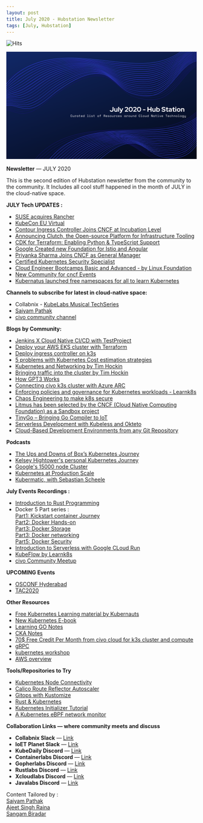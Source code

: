 ```yaml
---
layout: post
title: July 2020 - Hubstation Newsletter 
tags: [July, Hubstation]
---
```


![Hits](https://hitcounter.pythonanywhere.com/count/tag.svg?url=https%3A%2F%2Fhubstation.github.io%2Fnewsletter%2F2020%2F07%2F30%2FJuly.html)

![](https://raw.githubusercontent.com/Hubstation/newsletter/master/assets/img/july.png)

**Newsletter** — JULY 2020

This is the second edition of Hubstation newsletter from the community to the community.
It Includes all cool stuff happened in the month of JULY in the cloud-native space.


**JULY Tech UPDATES :**
* [SUSE acquires Rancher](https://rancher.com/blog/2020/suse-to-acquire-rancher/)
* [KubeCon EU Virtual](https://events.linuxfoundation.org/kubecon-cloudnativecon-europe/register/)
* [Contour Ingress Controller Joins CNCF at Incubation Level](https://thenewstack.io/contour-ingress-controller-join-cncf-at-incubation-level/)
* [Announcing Clutch, the Open-source Platform for Infrastructure Tooling](https://eng.lyft.com/announcing-clutch-the-open-source-platform-for-infrastructure-tooling-143d00de9713)
* [CDK for Terraform: Enabling Python & TypeScript Support](https://www.hashicorp.com/blog/cdk-for-terraform-enabling-python-and-typescript-support/)
* [Google Created new Foundation for Istio and Angular](https://openusage.org/)
* [Priyanka Sharma Joins CNCF as General Manager](https://www.cncf.io/announcement/2020/06/01/priyanka-sharma-joins-cncf-as-general-manager)
* [Certified Kubernetes Security Specialist](https://training.linuxfoundation.org/certification/certified-kubernetes-security-specialist/#)
* [Cloud Engineer Bootcamps Basic and Advanced - by Linux Foundation](https://www.cncf.io/blog/2020/07/22/advanced-cloud-engineer-bootcamp-to-make-it-simple-for-it-pros-to-learn-cloud/)
* [New Community for cncf Events](https://community.cncf.io/)
* [Kubernatus launched free namespaces for all to learn Kubernetes](https://kubernauts.sh/#section-free-form)


**Channels to subscribe for latest in cloud-native space:**
* Collabnix - [KubeLabs Musical TechSeries](https://www.youtube.com/watch?v=0mJBRYyc-Ek&list=PLTUnKbSYLzw0AiKHEnx6SQVFCO-lzC_Uq)
* [Saiyam Pathak](https://youtube.com/saiyam911)
* [civo community channel](https://www.youtube.com/channel/UCZD2ggK3cnVD_sLMR6gUx2w)


**Blogs by Community:**
* [Jenkins X Cloud Native CI/CD with TestProject](https://collabnix.com/jenkins-x-cloud-native-ci-cd-with-testproject/)
* [Deploy your AWS EKS cluster with Terraform](https://kubezilla.com/deploy-your-aws-eks-cluster-with-terraform/)
* [Deploy ingress controller on k3s](https://rancher.com/blog/2020/deploy-an-ingress-controllers)
* [5 problems with Kubernetes Cost estimation strategies](https://www.fairwinds.com/blog/5-problems-with-kubernetes-cost-estimation-strategies)
* [Kubernetes and Networking by Tim Hockin](https://speakerdeck.com/thockin/kubernetes-and-networks-why-is-this-so-dang-hard)
* [Bringing traffic into the cluster by Tim Hockin](https://speakerdeck.com/thockin/bringing-traffic-into-your-kubernetes-cluster)
* [How GPT3 Works](https://jalammar.github.io/how-gpt3-works-visualizations-animations/)
* [Connecting civo k3s cluster with Azure ARC](https://hashnode.com/post/connect-civo-k3s-cluster-with-azure-arc-ckcmr5ph200avlis1frgl7lkx)
* [Enforcing policies and governance for Kubernetes workloads - Learnk8s](https://learnk8s.io/kubernetes-policies)
* [Chaos Engineering to make k8s secure](https://logz.io/blog/kubernetes-chaos-engineering-security-networking/)
* [Litmus has been selected by the CNCF (Cloud Native Computing Foundation) as a Sandbox project](https://landscape.cncf.io/selected=litmus)
* [TinyGo – Bringing Go Compiler to IoT](https://www.ioetplanet.com/tinygo-go-compiler-for-small-places-bringing-go-to-the-internet-of-things/)
* [Serverless Development with Kubeless and Okteto ](https://okteto.com/blog/serverless-development-with-kubeless/)
* [Cloud-Based Development Environments from any Git Repository](https://okteto.com/blog/cloud-based-development-environments/)


**Podcasts**
* [The Ups and Downs of Box’s Kubernetes Journey](https://thenewstack.io/the-ups-and-downs-of-boxs-kubernetes-journey/)
* [Kelsey Hightower's personal Kubernetes Journey](https://thenewstack.io/kelsey-hightower-on-his-very-personal-kubernetes-journey/)
* [Google's 15000 node Cluster](https://kubernetespodcast.com/episode/111-scalability/)
* [Kubernetes at Production Scale](https://thenewstack.io/kubernetes-at-production-scale-a-cncf-webinar/)
* [Kubermatic, with Sebastian Scheele](https://kubernetespodcast.com/episode/109-kubermatic/)

**July Events Recordings :**
* [Introduction to Rust Programming](https://www.youtube.com/watch?v=oSaBnrYPSeA&t=3072s)
* Docker 5 Part series : <br>
[Part1: Kickstart container Journey](https://youtube.com/watch?v=U_yntAEIE8U&t=0s…)<br>
[Part2: Docker Hands-on](https://youtube.com/watch?v=o7ZA_PAZTnk&t=0s…)<br>
[Part3: Docker Storage](https://youtube.com/watch?v=L5pupPUS2Uo&t=0s…)<br>
[Part3: Docker networking](https://youtube.com/watch?v=oSaBnrYPSeA&t=682s…)<br>
[Part5: Docker Security](https://youtube.com/watch?v=kaFN5wPbZxs&t=0s…)<br>
* [Introduction to Serverless with Google CLoud Run](https://www.youtube.com/watch?v=kaFN5wPbZxs&t=2019s)
* [KubeFlow by Learnk8s](https://event.on24.com/wcc/r/2451691/ED89B0E41E3B88C04ABF98F34E67128A)
* [civo Community Meetup](https://www.youtube.com/watch?v=XIqw-UyWx9E)


**UPCOMING Events**
* [OSCONF Hyderabad](https://www.youtube.com/watch?v=GtAouGq_7zQ)
* [TAC2020](https://technicalagility.institute/tac2020/)

**Other Resources**
* [Free Kubernetes Learning material by Kubernauts](https://trainings.kubernauts.sh/)
* [New Kubernetes E-book](https://thenewstack.io/new-kubernetes-ebook-learn-the-latest-in-kubernetes-deployments-and-trends/)
* [Learning GO Notes](https://rmoff.net/2020/06/25/learning-golang-some-rough-notes-s01e00/)
* [CKA Notes](https://drive.google.com/file/d/1RhPULD1IAVgCo1KD857iCoaNKuJjQKa1/view)
* [70$ Free Credit Per Month from civo cloud for k3s cluster and compute](https://www.civo.com/?ref=3a1d41)
* [gRPC ](https://gopherlabs.kubedaily.com/GRPC/README.html)
* [kubernetes workshop](https://containerlabs.kubedaily.com/Kubernetes/)
* [AWS overview](https://xcloudlabs.kubedaily.com/slides/AWS-Overview.html)


**Tools/Repositories to Try**
* [Kubernetes Node Connectivity](https://github.com/Stono/kconmon)
* [Calico Route Reflector Autoscaler](https://github.com/mhmxs/calico-route-reflector-operator)
* [Gitops with Kustomize](https://github.com/swade1987/gitops-with-kustomize?utm_sq=gg6q4pkbui)
* [Rust & Kubernetes](http://explorewasm.com/)
* [Kubernetes Initializer Tutorial](https://github.com/sangam14/k8s-initializer)
* [A Kubernetes eBPF network monitor](https://github.com/nirmata/kube-netc)


**Collaboration Links — where community meets and discuss**
* **Collabnix Slack** —
[Link](https://join.slack.com/t/collabnix/shared_invite/enQtOTMzNDQzODk2Mjg5LWNlNDU2Y2Y3ZTE2MzAyMGUwOGY4NGQ3N2E4ZjY3MjFiYzFhZjlhNWU5NmY1ZTBiM2NkM2U3NmY1N2NmODliMDk)
* **IoET Planet Slack** —
[Link](https://join.slack.com/t/ioetplanet/shared_invite/zt-ew8vjlht-PrkfyVf7ElopQ~6gt9d8PA)
* **KubeDaily Discord** — [Link](https://discord.gg/rEvr7vq)
* **Containerlabs Discord** — [Link](https://discord.gg/rEvr7vq)
* **Gopherlabs Discord** — [Link](https://discord.gg/S3GtFvT)
* **Rustlabs Discord** — [Link](https://discord.gg/aU3yAmF)
* **Xcloudlabs Discord** — [Link](https://discord.gg/QEcu7yK)
* **Javalabs Discord** — [Link](https://discord.gg/UJjFhAE)


Content Tailored by :<br> [Saiyam Pathak](https://twitter.com/SaiyamPathak)<br>
[Ajeet Singh Raina](https://twitter.com/ajeetsraina)<br> [Sangam
Biradar](https://linktr.ee/sangambiradar)
